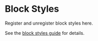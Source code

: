 # Block Styles

Register and unregister block styles here.

See the [block styles guide](https://developer.wordpress.org/block-editor/reference-guides/block-api/block-styles/) for details.
